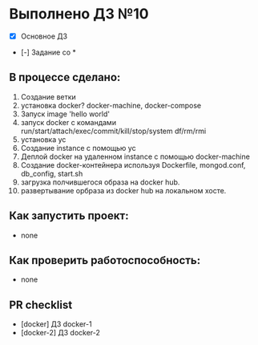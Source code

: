 # Выполнено ДЗ №10

 - [x] Основное ДЗ
 - [-] Задание со *

## В процессе сделано:
1. Создание ветки
2. установка docker? docker-machine, docker-compose
3. Запуск image 'hello world'
4. запуск docker с командами run/start/attach/exec/commit/kill/stop/system df/rm/rmi
5. установка yc
6. Создание instance с помощью yc
7. Деплой docker на удаленном instance с помощью docker-machine
8. Создание docker-контейнера используя Dockerfile, mongod.conf, db_config, start.sh
9. загрузка полчившегося образа на docker hub.
10. развертывание орбраза из docker hub на локальном хосте.

## Как запустить проект:
 - none

## Как проверить работоспособность:
 - none

## PR checklist
 - [docker] ДЗ docker-1
 - [docker-2] ДЗ docker-2
